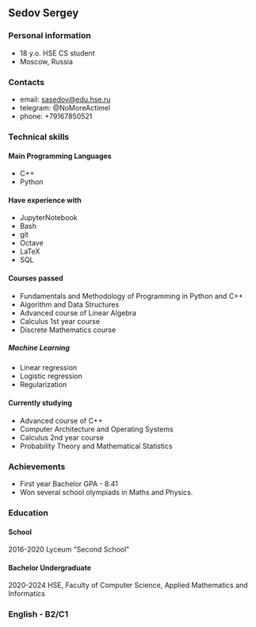 ## Sedov Sergey

### Personal information
- 18 y.o. HSE CS student
- Moscow, Russia


### Contacts
- email: sasedov@edu.hse.ru
- telegram: @NoMoreActimel
- phone: +79167850521


### Technical skills
#### Main Programming Languages
- C++
- Python
#### Have experience with
- JupyterNotebook
- Bash
- git
- Octave
- LaTeX
- SQL

#### Courses passed
- Fundamentals and Methodology of Programming in Python and C++
- Algorithm and Data Structures
- Advanced course of Linear Algebra
- Calculus 1st year course
- Discrete Mathematics course
##### Machine Learning
- Linear regression
- Logistic regression
- Regularization

#### Currently studying
- Advanced course of C++
- Computer Architecture and Operating Systems
- Calculus 2nd year course
- Probability Theory and Mathematical Statistics


### Achievements
- First year Bachelor GPA - 8.41
- Won several school olympiads in Maths and Physics.

### Education
#### School 
2016-2020 Lyceum "Second School"
#### Bachelor Undergraduate
2020-2024 HSE, Faculty of Computer Science, Applied Mathematics and Informatics

### English - B2/C1
